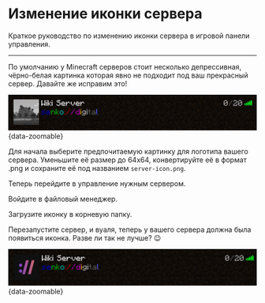 <script setup>
import MinecraftLogo from '/components/MinecraftLogo.vue';
</script>

# <MinecraftLogo>Изменение иконки сервера</MinecraftLogo>

Краткое руководство по изменению иконки сервера в игровой панели управления.

***

По умолчанию у Minecraft серверов стоит несколько депрессивная, чёрно-белая картинка которая явно не подходит под ваш прекрасный сервер. Давайте же исправим это!

![old server icon](/images/games/minecraft/server-icon/old.png){data-zoomable}

Для начала выберите предпочитаемую картинку для логотипа вашего сервера. Уменьшите её размер до 64x64, конвертируйте её в формат .png и сохраните её под названием `server-icon.png`.

Теперь перейдите в управление нужным сервером.

Войдите в файловый менеджер.

Загрузите иконку в корневую папку.

Перезапустите сервер, и вуаля, теперь у вашего сервера должна была появиться иконка. Разве ли так не лучше? :wink:

![new server icon](/images/games/minecraft/server-icon/new.png){data-zoomable}
